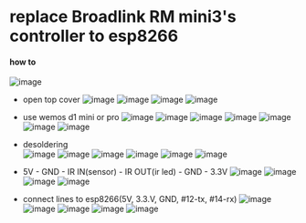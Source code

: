 replace Broadlink RM mini3's controller to esp8266
==================================================

#### how to 
![image](./pics/01.jpg)

* open top cover
![image](./pics/02.jpg) 
![image](./pics/03.jpg)
![image](./pics/04.jpg)
![image](./pics/05.jpg)

* use wemos d1 mini or pro
![image](./pics/06.jpg)
![image](./pics/07.jpg)
![image](./pics/08.jpg)
![image](./pics/09.jpg)
![image](./pics/11.jpg)
![image](./pics/12.jpg)
![image](./pics/13.jpg)

* desoldering  
![image](./pics/14.jpg)
![image](./pics/15.jpg)
![image](./pics/16.jpg)
![image](./pics/17.jpg)
![image](./pics/18.jpg)
![image](./pics/19.jpg)

* 5V - GND - IR IN(sensor) - IR OUT(ir led) - GND - 3.3V
![image](./pics/20.jpg)
![image](./pics/21.jpg)
![image](./pics/22.jpg)
![image](./pics/23.jpg)

* connect lines to esp8266(5V, 3.3.V, GND, #12-tx, #14-rx)
![image](./pics/24.jpg)
![image](./pics/25.jpg)
![image](./pics/26.jpg)
![image](./pics/27.jpg)
![image](./pics/28.jpg)
